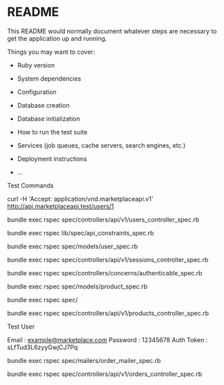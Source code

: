 # README

This README would normally document whatever steps are necessary to get the
application up and running.

Things you may want to cover:

* Ruby version

* System dependencies

* Configuration

* Database creation

* Database initialization

* How to run the test suite

* Services (job queues, cache servers, search engines, etc.)

* Deployment instructions

* ...



Test Commands

curl -H 'Accept: application/vnd.marketplaceapi.v1' http://api.marketplaceapi.test/users/1

bundle exec rspec spec/controllers/api/v1/users_controller_spec.rb

bundle exec rspec lib/spec/api_constraints_spec.rb

bundle exec rspec spec/models/user_spec.rb

bundle exec rspec spec/controllers/api/v1/sessions_controller_spec.rb

bundle exec rspec spec/controllers/concerns/authenticable_spec.rb

bundle exec rspec spec/models/product_spec.rb

bundle exec rspec spec/

bundle exec rspec spec/controllers/api/v1/products_controller_spec.rb



Test User

Email : example@marketplace.com
Password : 12345678
Auth Token : sLfTud3L6zyyGwjCJ7Pq


bundle exec rspec spec/mailers/order_mailer_spec.rb

bundle exec rspec spec/controllers/api/v1/orders_controller_spec.rb




